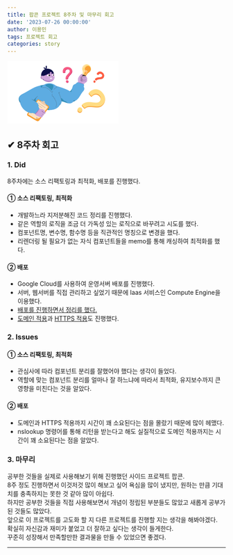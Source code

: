 ```yaml
---
title: 팝콘 프로젝트 8주차 및 마무리 회고
date: '2023-07-26 00:00:00'
author: 이용민
tags: 프로젝트 회고
categories: story
---
```


![insight_boy.png](insight_boy.png)

## ✔ 8주차 회고

### 1. Did

8주차에는 소스 리팩토링과 최적화, 배포를 진행했다.

#### ① 소스 리팩토링, 최적화

- 개발하느라 지저분해진 코드 정리를 진행했다.
- 같은 역할의 로직을 조금 더 가독성 있는 로직으로 바꾸려고 시도를 했다.  
- 컴포넌트명, 변수명, 함수명 등을 직관적인 명칭으로 변경을 했다.
- 리렌더링 될 필요가 없는 자식 컴포넌트들을 memo를 통해 캐싱하여 최적화를 했다.

#### ② 배포

- Google Cloud를 사용하여 운영서버 배포를 진행했다.  
- 서버, 웹서버를 직접 관리하고 싶었기 때문에 Iaas 서비스인 Compute Engine을 이용했다.
- [배포를 진행하면서 정리를 했다.](https://slowteady.github.io/infra/gcp-01/)
- [도메인 적용](https://slowteady.github.io/infra/gcp-02/)과 [HTTPS 적용](https://slowteady.github.io/infra/gcp-03/)도 진행했다.

### 2. Issues

#### ① 소스 리팩토링, 최적화

- 관심사에 따라 컴포넌트 분리를 잘했어야 했다는 생각이 들었다.
- 역할에 맞는 컴포넌트 분리를 얼마나 잘 하느냐에 따라서 최적화, 유지보수까지 큰 영향을 미친다는 것을 알았다.

#### ② 배포

- 도메인과 HTTPS 적용까지 시간이 꽤 소요된다는 점을 몰랐기 때문에 많이 헤맸다.
- nslookup 명령어를 통해 리턴을 받는다고 해도 실질적으로 도메인 적용까지는 시간이 꽤 소요된다는 점을 알았다.

### 3. 마무리

공부한 것들을 실제로 사용해보기 위해 진행했던 사이드 프로젝트 팝콘.  
8주 정도 진행하면서 이것저것 많이 해보고 싶어 욕심을 많이 냈지만, 원하는 만큼 기대치를 충족하지는 못한 것 같아 많이 아쉽다.  
하지만 공부한 것들을 직접 사용해보면서 개념이 정립된 부분들도 많았고 새롭게 공부가 된 것들도 많았다.  
앞으로 이 프로젝트를 고도화 할 지 다른 프로젝트를 진행할 지는 생각을 해봐야겠다.  
확실히 자신감과 재미가 붙었고 더 잘하고 싶다는 생각이 들게한다.  
꾸준히 성장해서 만족할만한 결과물을 만들 수 있었으면 좋겠다.

---
